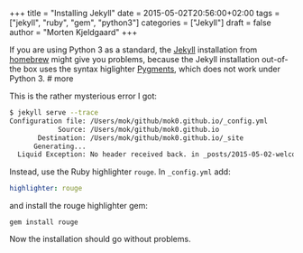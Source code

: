 +++
title = "Installing Jekyll"
date = 2015-05-02T20:56:00+02:00
tags = ["jekyll", "ruby", "gem", "python3"]
categories = ["Jekyll"]
draft = false
author = "Morten Kjeldgaard"
+++

If you are using Python 3 as a standard, the [Jekyll](http://jekyllrb.com) installation from [homebrew](http://brew.sh) might give you problems, because the Jekyll installation out-of-the box uses the syntax higlighter [Pygments](http://pygments.org), which does not work under Python 3. # more

This is the rather mysterious error I got:

```bash
$ jekyll serve --trace
Configuration file: /Users/mok/github/mok0.github.io/_config.yml
            Source: /Users/mok/github/mok0.github.io
       Destination: /Users/mok/github/mok0.github.io/_site
      Generating...
  Liquid Exception: No header received back. in _posts/2015-05-02-welcome-to-jekyll.markdown
```

Instead, use the Ruby highlighter `rouge`. In `_config.yml` add:

```yml
highlighter: rouge
```

and install the rouge highlighter gem:

```shell
gem install rouge
```

Now the installation should go without problems.
